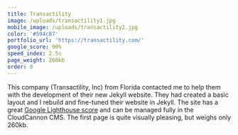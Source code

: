 ```yaml
---
title: Transactility
image: /uploads/transactility1.jpg
mobile_image: /uploads/transactility2.jpg
color: '#594c87'
portfolio_url: 'https://transactility.com/'
google_score: 90%
speed_index: 2.5s
page_weight: 260kb
order: 0
---
```


This company (Transactility, Inc) from Florida contacted me to help them with the development of their new Jekyll website. They had created a basic layout and I rebuild and fine-tuned their website in Jekyll. The site has a great [Google Lighthouse score](/blog/how-to-get-a-100-google-lighthouse-score/) and can be managed fully in the CloudCannon CMS. The first page is quite visually pleasing, but weighs only 260kb.